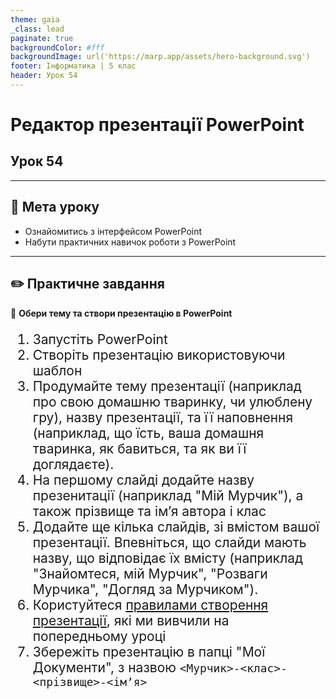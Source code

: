 ```yaml
---
theme: gaia
_class: lead
paginate: true
backgroundColor: #fff
backgroundImage: url('https://marp.app/assets/hero-background.svg')
footer: Інформатика | 5 клас
header: Урок 54
---
```


# Редактор презентації PowerPoint

## Урок 54

---

## 🎯 Мета уроку

- Ознайомитись з інтерфейсом PowerPoint
- Набути практичних навичок роботи з PowerPoint

---

## ✏️ Практичне завдання

<style>
section p {
  font-size: 26px; /* Adjust text size */
}
ol {
  font-size: 21px;
}
</style>

🎯 **Обери тему та створи презентацію в PowerPoint**

1. Запустіть PowerPoint
2. Створіть презентацію використовуючи шаблон
3. Продумайте тему презентації (наприклад про свою домашню тваринку, чи улюблену гру),
   назву презентації, та її наповнення (наприклад, що їсть, ваша домашня тваринка, як бавиться, та як ви її доглядаєте).
4. На першому слайді додайте назву презенитації (наприклад "Мій Мурчик"), а також прізвище та імʼя автора і клас
5. Додайте ще кілька слайдів, зі вмістом вашої презентації. Впевніться, що слайди мають назву, що відповідає їх вмісту (наприклад "Знайомтеся, мій Мурчик", "Розваги Мурчика", "Догляд за Мурчиком").
6. Користуйтеся [правилами створення презентації](https://drive.google.com/file/d/1UODyJtfs9cUYXhjC3_emh5YFjNZe-1ND/view?usp=sharing), які ми вивчили на попередньому уроці
7. Збережіть презентацію в папці "Мої Документи", з назвою `<Мурчик>-<клас>-<прізвище>-<імʼя>`
